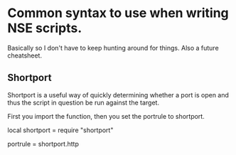 # Common syntax to use when writing NSE scripts.
Basically so I don't have to keep hunting around for things.  Also
a future cheatsheet.


## Shortport
Shortport is a useful way of quickly determining whether a port is open
and thus the script in question be run against the target.

First you import the function, then you set the portrule to shortport.<service>

local shortport = require "shortport"

portrule = shortport.http
